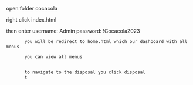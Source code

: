 open folder cocacola

right click index.html

then enter username: Admin
           password: !Cocacola2023

           you will be redirect to home.html which our dashboard with all menus

           you can view all menus


           to navigate to the disposal you click disposal
           t